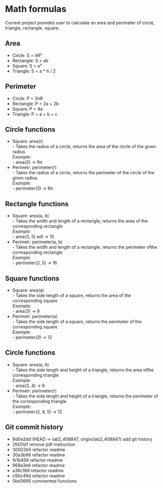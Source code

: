 # Math formulas
Current project provides user to calculate an area and perimeter of circle, triangle, rectangle. square.
## Area
- Circle: S = πR²
- Rectangle: S = ab
- Square: S = a²
- Triangle: S = a * h / 2

## Perimeter
- Circle: P = 2πR
- Rectangle: P = 2a + 2b
- Square: P = 4a
- Triangle: P = a + b + c

## Circle functions
- Square: area(r) \
\- Takes the radius of a circle, returns the area of ​​the circle of the given radius \
_Example:_ \
\- area(3) -> 9π
- Perimetr: perimeter(r) \
\- Takes the radius of a circle, returns the perimeter of ​​the circle of the given radius \
_Example:_ \
\- perimeter(3) -> 6π

## Rectangle functions
- Square: area(a, b) \
\- Takes the width and length of a rectangle, returns the area of ​​the corresponding rectangle \
_Example:_ \
\- area(3, 5) will -> 15
- Perimetr: perimeter(a, b) \
\- Takes the width and length of a rectangle, returns the perimeter of ​​the corresponding rectangle \
_Example:_ \
\- perimeter(3, 5) -> 16

## Square functions
- Square: area(a) \
\- Takes the side length of a square, returns the area of ​​the corresponding square \
_Example:_ \
\- area(3) -> 9
- Perimetr: perimeter(a) \
\- Takes the side length of a square, returns the perimeter of ​​the corresponding square \
_Example:_ \
\- perimeter(3) -> 12

## Circle functions
- Square: area(a, h) \
\- Takes the side length and height of a triangle, returns the area of ​​the corresponding triangle \
_Example:_ \
\- area(3, 4) -> 6
- Perimetr: perimeter(r) \
\- Takes the side length and height of a triangle, returns the perimeter of ​​the corresponding triangle \
_Example:_ \
\- perimeter(3, 4, 5) -> 12

## Git commit history
* 9d0e2dd (HEAD -> lab2_408847, origin/lab2_408847) add git history
* 2fd31d1 remove pdf instruction
* 30002b5 refactor readme
* 30a3b98 refactor readme
* fe1b456 refactor readme
* 968a3e6 refactor readme
* a36c169 refactor readme
* c90c49d refactor readme
* 0bd3695 commented functions
